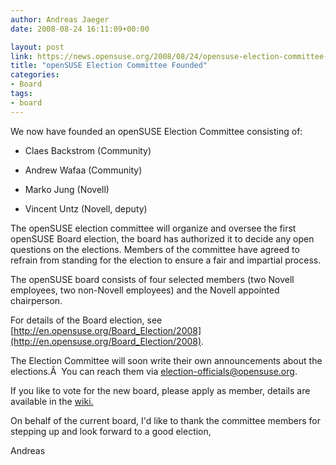 ```yaml
---
author: Andreas Jaeger
date: 2008-08-24 16:11:09+00:00

layout: post
link: https://news.opensuse.org/2008/08/24/opensuse-election-committee-founded/
title: "openSUSE Election Committee Founded"
categories:
- Board
tags:
- board
---
```

We now have founded an openSUSE Election Committee consisting of:



	
  * Claes Backstrom (Community)

	
  * Andrew Wafaa (Community)

	
  * Marko Jung (Novell)

	
  * Vincent Untz (Novell, deputy)


The openSUSE election committee will organize and oversee the first openSUSE Board election, the board has authorized it to decide any open questions on the elections. Members of the committee have agreed to refrain from standing for the election to ensure a fair and impartial process.

The openSUSE board consists of four selected members (two Novell employees, two non-Novell employees) and the Novell appointed chairperson.

For details of the Board election, see [http://en.opensuse.org/Board_Election/2008](http://en.opensuse.org/Board_Election/2008).

The Election Committee will soon write their own announcements about the elections.Â  You can reach them via [election-officials@opensuse.org](mailto:election-officials@opensuse.org).

If you like to vote for the new board, please apply as member, details are available in the [wiki.](http://en.opensuse.org/Members)

On behalf of the current board, I'd like to thank the committee members for stepping up and look forward to a good election,

Andreas		
